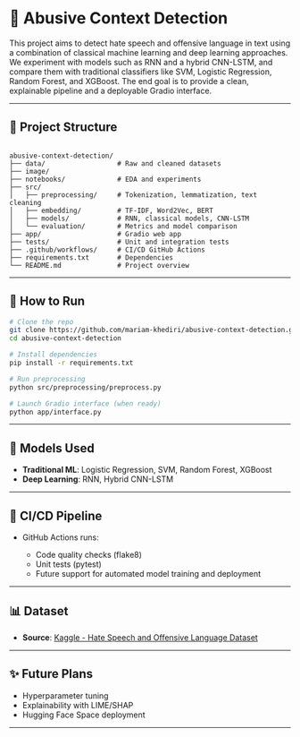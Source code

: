 # 🧠 Abusive Context Detection

This project aims to detect hate speech and offensive language in text using a combination of classical machine learning and deep learning approaches. We experiment with models such as RNN and a hybrid CNN-LSTM, and compare them with traditional classifiers like SVM, Logistic Regression, Random Forest, and XGBoost. The end goal is to provide a clean, explainable pipeline and a deployable Gradio interface.

---

## 📁 Project Structure

```

abusive-context-detection/
├── data/                  # Raw and cleaned datasets
├── image/
├── notebooks/             # EDA and experiments
├── src/
│   ├── preprocessing/     # Tokenization, lemmatization, text cleaning
│   ├── embedding/         # TF-IDF, Word2Vec, BERT
│   ├── models/            # RNN, classical models, CNN-LSTM
│   └── evaluation/        # Metrics and model comparison
├── app/                   # Gradio web app
├── tests/                 # Unit and integration tests
├── .github/workflows/     # CI/CD GitHub Actions
├── requirements.txt       # Dependencies
└── README.md              # Project overview

````

---

## 🚀 How to Run

```bash
# Clone the repo
git clone https://github.com/mariam-khediri/abusive-context-detection.git
cd abusive-context-detection

# Install dependencies
pip install -r requirements.txt

# Run preprocessing
python src/preprocessing/preprocess.py

# Launch Gradio interface (when ready)
python app/interface.py
````

---

## 🔧 Models Used

* **Traditional ML**: Logistic Regression, SVM, Random Forest, XGBoost
* **Deep Learning**: RNN, Hybrid CNN-LSTM

---

## 🧪 CI/CD Pipeline

* GitHub Actions runs:

  * Code quality checks (flake8)
  * Unit tests (pytest)
  * Future support for automated model training and deployment

---

## 📊 Dataset

* **Source**: [Kaggle - Hate Speech and Offensive Language Dataset](https://www.kaggle.com/datasets/lisphilar/hate-speech-and-offensive-language-dataset)

---

## ✨ Future Plans

* Hyperparameter tuning
* Explainability with LIME/SHAP
* Hugging Face Space deployment

---




